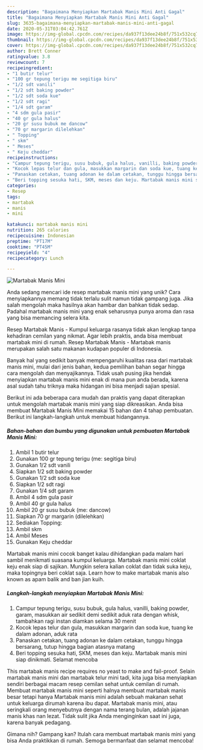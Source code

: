 ```yaml
---
description: "Bagaimana Menyiapkan Martabak Manis Mini Anti Gagal"
title: "Bagaimana Menyiapkan Martabak Manis Mini Anti Gagal"
slug: 3635-bagaimana-menyiapkan-martabak-manis-mini-anti-gagal
date: 2020-05-31T03:04:42.761Z
image: https://img-global.cpcdn.com/recipes/da937f13dee24b8f/751x532cq70/martabak-manis-mini-foto-resep-utama.jpg
thumbnail: https://img-global.cpcdn.com/recipes/da937f13dee24b8f/751x532cq70/martabak-manis-mini-foto-resep-utama.jpg
cover: https://img-global.cpcdn.com/recipes/da937f13dee24b8f/751x532cq70/martabak-manis-mini-foto-resep-utama.jpg
author: Brett Conner
ratingvalue: 3.8
reviewcount: 7
recipeingredient:
- "1 butir telur"
- "100 gr tepung terigu me segitiga biru"
- "1/2 sdt vanili"
- "1/2 sdt baking powder"
- "1/2 sdt soda kue"
- "1/2 sdt ragi"
- "1/4 sdt garam"
- "4 sdm gula pasir"
- "40 gr gula halus"
- "20 gr susu bubuk me dancow"
- "70 gr margarin dilelehkan"
- " Topping"
- " skm"
- " Meses"
- " Keju cheddar"
recipeinstructions:
- "Campur tepung terigu, susu bubuk, gula halus, vanilli, baking powder, garam, masukkan air sedikit demi sedikit aduk rata dengan whisk, tambahkan ragi instan diamkan selama 30 menit"
- "Kocok lepas telur dan gula, masukkan margarin dan soda kue, tuang ke dalam adonan, aduk rata"
- "Panaskan cetakan, tuang adonan ke dalam cetakan, tunggu hingga bersarang, tutup hingga bagian atasnya matang"
- "Beri topping sesuka hati, SKM, meses dan keju. Martabak manis mini siap dinikmati. Selamat mencoba"
categories:
- Resep
tags:
- martabak
- manis
- mini

katakunci: martabak manis mini 
nutrition: 265 calories
recipecuisine: Indonesian
preptime: "PT17M"
cooktime: "PT45M"
recipeyield: "4"
recipecategory: Lunch

---
```



![Martabak Manis Mini](https://img-global.cpcdn.com/recipes/da937f13dee24b8f/751x532cq70/martabak-manis-mini-foto-resep-utama.jpg)

Anda sedang mencari ide resep martabak manis mini yang unik? Cara menyiapkannya memang tidak terlalu sulit namun tidak gampang juga. Jika salah mengolah maka hasilnya akan hambar dan bahkan tidak sedap. Padahal martabak manis mini yang enak seharusnya punya aroma dan rasa yang bisa memancing selera kita.

Resep Martabak Manis - Kumpul keluarga rasanya tidak akan lengkap tanpa kehadiran cemilan yang nikmat. Agar lebih praktis, anda bisa membuat martabak mini di rumah. Resep Martabak Manis - Martabak manis merupakan salah satu makanan kudapan populer di Indonesia.

Banyak hal yang sedikit banyak mempengaruhi kualitas rasa dari martabak manis mini, mulai dari jenis bahan, kedua pemilihan bahan segar hingga cara mengolah dan menyajikannya. Tidak usah pusing jika hendak menyiapkan martabak manis mini enak di mana pun anda berada, karena asal sudah tahu triknya maka hidangan ini bisa menjadi sajian spesial.


Berikut ini ada beberapa cara mudah dan praktis yang dapat diterapkan untuk mengolah martabak manis mini yang siap dikreasikan. Anda bisa membuat Martabak Manis Mini memakai 15 bahan dan 4 tahap pembuatan. Berikut ini langkah-langkah untuk membuat hidangannya.

<!--inarticleads1-->

##### Bahan-bahan dan bumbu yang digunakan untuk pembuatan Martabak Manis Mini:

1. Ambil 1 butir telur
1. Gunakan 100 gr tepung terigu (me: segitiga biru)
1. Gunakan 1/2 sdt vanili
1. Siapkan 1/2 sdt baking powder
1. Gunakan 1/2 sdt soda kue
1. Siapkan 1/2 sdt ragi
1. Gunakan 1/4 sdt garam
1. Ambil 4 sdm gula pasir
1. Ambil 40 gr gula halus
1. Ambil 20 gr susu bubuk (me: dancow)
1. Siapkan 70 gr margarin (dilelehkan)
1. Sediakan  Topping:
1. Ambil  skm
1. Ambil  Meses
1. Gunakan  Keju cheddar


Martabak manis mini cocok banget kalau dihidangkan pada malam hari sambil menikmati suasana kumpul keluarga. Martabak manis mini coklat keju enak siap di sajikan. Mungkin selera kalian coklat dan tidak suka keju, maka topingnya beri coklat saja. Learn how to make martabak manis also known as apam balik and ban jian kuih. 

<!--inarticleads2-->

##### Langkah-langkah menyiapkan Martabak Manis Mini:

1. Campur tepung terigu, susu bubuk, gula halus, vanilli, baking powder, garam, masukkan air sedikit demi sedikit aduk rata dengan whisk, tambahkan ragi instan diamkan selama 30 menit
1. Kocok lepas telur dan gula, masukkan margarin dan soda kue, tuang ke dalam adonan, aduk rata
1. Panaskan cetakan, tuang adonan ke dalam cetakan, tunggu hingga bersarang, tutup hingga bagian atasnya matang
1. Beri topping sesuka hati, SKM, meses dan keju. Martabak manis mini siap dinikmati. Selamat mencoba


This martabak manis recipe requires no yeast to make and fail-proof. Selain martabak manis mini dan martabak telur mini tadi, kita juga bisa menyiapkan sendiri berbagai macam resep cemilan sehat untuk cemilan di rumah. Membuat martabak manis mini seperti halnya membuat martabak manis besar tetapi hanya Martabak manis mini adalah sebuah makanan sehat untuk keluarga dirumah karena ibu dapat. Martabak manis mini, atau seringkali orang menyebutnya dengan nama terang bulan, adalah jajanan manis khas nan lezat. Tidak sulit jika Anda menginginkan saat ini juga, karena banyak pedagang. 

Gimana nih? Gampang kan? Itulah cara membuat martabak manis mini yang bisa Anda praktikkan di rumah. Semoga bermanfaat dan selamat mencoba!
